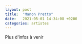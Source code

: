 ```yaml
---
layout: post
title:  "Manon Pretto"
date:   2021-05-01 14:34:08 +0200
categories: artistes
---
```

Plus d'infos à venir
